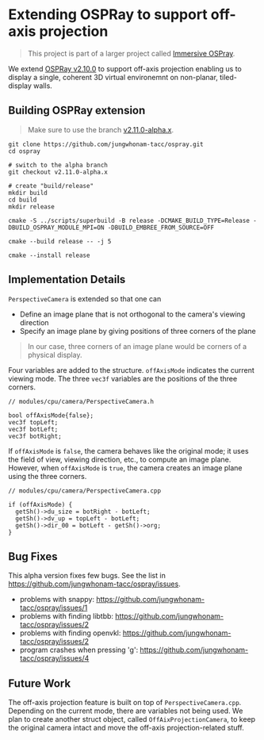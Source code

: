 # Extending OSPRay to support off-axis projection
> This project is part of a larger project called [Immersive OSPray](https://github.com/jungwhonam-tacc/Whitepaper).

We extend [OSPRay v2.10.0](https://github.com/ospray/ospray/releases/tag/v2.11.0) to support off-axis projection enabling us to display a single, coherent 3D virtual environemnt on non-planar, tiled-display walls.

## Building OSPRay extension
> Make sure to use the branch [v2.11.0-alpha.x](https://github.com/jungwhonam-tacc/ospray/tree/v2.11.0-alpha.x).

```
git clone https://github.com/jungwhonam-tacc/ospray.git
cd ospray

# switch to the alpha branch
git checkout v2.11.0-alpha.x

# create "build/release"
mkdir build
cd build
mkdir release

cmake -S ../scripts/superbuild -B release -DCMAKE_BUILD_TYPE=Release -DBUILD_OSPRAY_MODULE_MPI=ON -DBUILD_EMBREE_FROM_SOURCE=OFF

cmake --build release -- -j 5

cmake --install release
```

## Implementation Details
```PerspectiveCamera``` is extended so that one can 
- Define an image plane that is not orthogonal to the camera's viewing direction
- Specify an image plane by giving positions of three corners of the plane
> In our case, three corners of an image plane would be corners of a physical display.

Four variables are added to the structure. ```offAxisMode``` indicates the current viewing mode. The three ```vec3f``` variables are the positions of the three corners.

```
// modules/cpu/camera/PerspectiveCamera.h

bool offAxisMode{false};
vec3f topLeft;
vec3f botLeft;
vec3f botRight;
```

 If ```offAxisMode``` is ```false```, the camera behaves like the original mode; it uses the field of view, viewing direction, etc., to compute an image plane. However, when ```offAxisMode``` is ```true```, the camera creates an image plane using the three corners. 

```
// modules/cpu/camera/PerspectiveCamera.cpp

if (offAxisMode) {
  getSh()->du_size = botRight - botLeft;
  getSh()->dv_up = topLeft - botLeft;
  getSh()->dir_00 = botLeft - getSh()->org;
}
```

## Bug Fixes
This alpha version fixes few bugs. See the list in https://github.com/jungwhonam-tacc/ospray/issues.
* problems with snappy: https://github.com/jungwhonam-tacc/ospray/issues/1
* problems with finding libtbb: https://github.com/jungwhonam-tacc/ospray/issues/2
* problems with finding openvkl: https://github.com/jungwhonam-tacc/ospray/issues/2
* program crashes when pressing 'g': https://github.com/jungwhonam-tacc/ospray/issues/4

## Future Work
The off-axis projection feature is built on top of ```PerspectiveCamera.cpp```. Depending on the current mode, there are variables not being used. We plan to create another struct object, called ```OffAixProjectionCamera```, to keep the original camera intact and move the off-axis projection-related stuff.